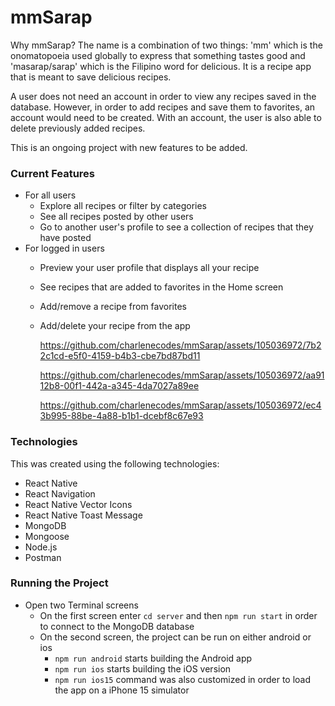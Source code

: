 # mmSarap

Why mmSarap? The name is a combination of two things: 'mm' which is the onomatopoeia used globally to express that something tastes good and 'masarap/sarap' which is the Filipino word for delicious. It is a recipe app that is meant to save delicious recipes.

A user does not need an account in order to view any recipes saved in the database. However, in order to add recipes and save them to favorites, an account would need to be created. With an account, the user is also able to delete previously added recipes.

This is an ongoing project with new features to be added.

### Current Features

- For all users
  - Explore all recipes or filter by categories
  - See all recipes posted by other users
  - Go to another user's profile to see a collection of recipes that they have posted
- For logged in users
  - Preview your user profile that displays all your recipe
  - See recipes that are added to favorites in the Home screen
  - Add/remove a recipe from favorites
  - Add/delete your recipe from the app

      https://github.com/charlenecodes/mmSarap/assets/105036972/7b22c1cd-e5f0-4159-b4b3-cbe7bd87bd11
    
      https://github.com/charlenecodes/mmSarap/assets/105036972/aa9112b8-00f1-442a-a345-4da7027a89ee

      https://github.com/charlenecodes/mmSarap/assets/105036972/ec43b995-88be-4a88-b1b1-dcebf8c67e93




### Technologies

This was created using the following technologies:

- React Native
- React Navigation
- React Native Vector Icons
- React Native Toast Message
- MongoDB
- Mongoose
- Node.js
- Postman

### Running the Project

- Open two Terminal screens
  - On the first screen enter `cd server` and then `npm run start` in order to connect to the MongoDB database
  - On the second screen, the project can be run on either android or ios
    - `npm run android` starts building the Android app
    - `npm run ios` starts building the iOS version
    - `npm run ios15` command was also customized in order to load the app on a iPhone 15 simulator
